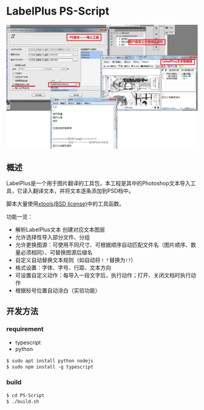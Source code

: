 # LabelPlus PS-Script

![img](pic.jpg)

## 概述

LabelPlus是一个用于图片翻译的工具包，本工程是其中的Photoshop文本导入工具，它读入翻译文本，并将文本逐条添加到PSD档中。

脚本大量使用[xtools(BSD license)](http://ps-scripts.sourceforge.net/xtools.html)中的工具函数。

功能一览：

* 解析LabelPlus文本 创建对应文本图层
* 允许选择性导入部分文件、分组
* 允许更换图源：可使用不同尺寸、可根据顺序自动匹配文件名（图片顺序、数量必须相同）、可替换图源后缀名
* 自定义自动替换文本规则（如自动将`！？`替换为`!?`）
* 格式设置：字体、字号、行距、文本方向
* 可设置自定义动作：每导入一段文字后，执行动作；打开、关闭文档时执行动作
* 根据标号位置自动涂白（实验功能）

## 开发方法

### requirement
* typescript
* python

```
$ sudo apt install python nodejs
$ sudo npm install -g typescript
```

### build

```
$ cd PS-Script
$ ./build.sh
```
